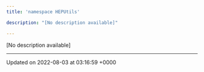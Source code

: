 ```yaml
---
title: 'namespace HEPUtils'

description: "[No description available]"

---
```







[No description available]






-------------------------------

Updated on 2022-08-03 at 03:16:59 +0000